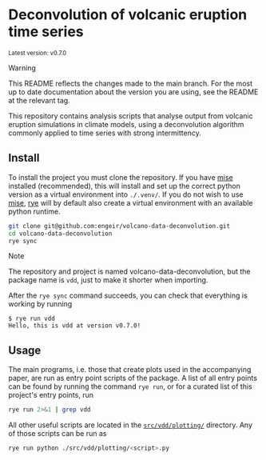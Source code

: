# Deconvolution of volcanic eruption time series

<sup>Latest version: v0.7.0</sup> <!-- x-release-please-version -->

> [!WARNING]
>
> This README reflects the changes made to the main branch. For the most up to date
> documentation about the version you are using, see the README at the relevant tag.

This repository contains analysis scripts that analyse output from volcanic eruption
simulations in climate models, using a deconvolution algorithm commonly applied to time
series with strong intermittency.

## Install

To install the project you must clone the repository. If you have [mise] installed
(recommended), this will install and set up the correct python version as a virtual
environment into `./.venv/`. If you do not wish to use [mise], [rye] will by default
also create a virtual environment with an available python runtime.

```bash
git clone git@github.com:engeir/volcano-data-deconvolution.git
cd volcano-data-deconvolution
rye sync
```

> [!NOTE]
>
> The repository and project is named volcano-data-deconvolution, but the package name
> is `vdd`, just to make it shorter when importing.

After the `rye sync` command succeeds, you can check that everything is working by
running

<!-- x-release-please-start-version -->

```console
$ rye run vdd
Hello, this is vdd at version v0.7.0!
```

<!-- x-release-please-end -->

## Usage

The main programs, i.e. those that create plots used in the accompanying paper, are run
as entry point scripts of the package. A list of all entry points can be found by
running the command `rye run`, or for a curated list of this project's entry points, run

```bash
rye run 2>&1 | grep vdd
```

All other useful scripts are located in the [`src/vdd/plotting/`](./src/vdd/plotting/)
directory. Any of those scripts can be run as

```bash
rye run python ./src/vdd/plotting/<script>.py
```

[rye]: https://rye-up.com/
[mise]: https://mise.jdx.dev/
